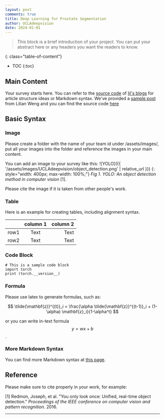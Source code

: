 ```yaml
---
layout: post
comments: true
title: Deep Learning for Prostate Segmentation
author: UCLAdeepvision
date: 2024-01-01
---
```


> This block is a brief introduction of your project. You can put your abstract
> here or any headers you want the readers to know.

<!-- deno-fmt-ignore-start -->
<!--more-->
{: class="table-of-content"}
* TOC
{:toc}
<!-- deno-fmt-ignore-end -->

## Main Content

Your survey starts here. You can refer to the
[source code](https://github.com/lilianweng/lil-log/tree/master/_posts) of
[lil's blogs](https://lilianweng.github.io/lil-log/) for article structure ideas
or Markdown syntax. We've provided a
[sample post](https://ucladeepvision.github.io/CS188-Projects-2022Winter/2017/06/21/an-overview-of-deep-learning.html)
from Lilian Weng and you can find the source code
[here](https://raw.githubusercontent.com/UCLAdeepvision/CS188-Projects-2022Winter/main/_posts/2017-06-21-an-overview-of-deep-learning.md)

## Basic Syntax

### Image

Please create a folder with the name of your team id under /assets/images/, put
all your images into the folder and reference the images in your main content.

You can add an image to your survey like this: ![YOLO]({{
'/assets/images/UCLAdeepvision/object_detection.png' | relative_url }}) {:
style="width: 400px; max-width: 100%;"} _Fig 1. YOLO: An object detection method
in computer vision_ [1].

Please cite the image if it is taken from other people's work.

### Table

Here is an example for creating tables, including alignment syntax.

|      | column 1 | column 2 |
| :--- | :------: | -------: |
| row1 |   Text   |     Text |
| row2 |   Text   |     Text |

### Code Block

```
# This is a sample code block
import torch
print (torch.__version__)
```

### Formula

Please use latex to generate formulas, such as:

$$ \tilde{\mathbf{z}}^{(t)}_i = \frac{\alpha \tilde{\mathbf{z}}^{(t-1)}_i +
(1-\alpha) \mathbf{z}_i}{1-\alpha^t} $$

or you can write in-text formula $$y = wx + b$$.

### More Markdown Syntax

You can find more Markdown syntax at
[this page](https://www.markdownguide.org/basic-syntax/).

## Reference

Please make sure to cite properly in your work, for example:

[1] Redmon, Joseph, et al. "You only look once: Unified, real-time object
detection." _Proceedings of the IEEE conference on computer vision and pattern
recognition_. 2016.

---
